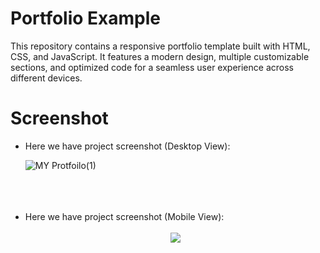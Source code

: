 # Portfolio Example
This repository contains a responsive portfolio template built with HTML, CSS, and JavaScript. It features a modern design, multiple customizable sections, and optimized code for a seamless user experience across different devices.

# Screenshot
<ul>
  <li>
    Here we have project screenshot (Desktop View):

  ![MY Protfoilo(1)](https://github.com/user-attachments/assets/b21f7a3f-14c5-47b8-88b6-983b9a9e62e3)
  </li><br><br><br>
  <li>
    Here we have project screenshot (Mobile View):<br><br>

  <div align="center">
	  <img src="https://github.com/user-attachments/assets/c25599a3-b704-413a-abec-c5f2a7dc98f9">
  </div>
  </li>
</ul>
